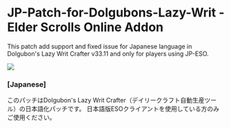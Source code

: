 # JP-Patch-for-Dolgubons-Lazy-Writ - Elder Scrolls Online Addon

This patch add support and fixed issue for Japanese language in Dolgubon's Lazy Writ Crafter v33.11 and only for players using JP-ESO.

![](http://cdn-eso.mmoui.com/preview/pvw4594.png)

### [Japanese]

このパッチはDolgubon's Lazy Writ Crafter（デイリークラフト自動生産ツール）の日本語化パッチです。
日本語版ESOクライアントを使用している方のみご使用ください。
